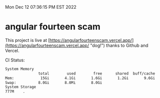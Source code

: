 Mon Dec 12 07:36:15 PM EST 2022

# angular fourteen scam


This project is live at [https://angularfourteenscam.vercel.app/](https://angularfourteenscam.vercel.app/ "dog!") thanks to Github and Vercel.

CI Status: 

```bash
System Memory
               total        used        free      shared  buff/cache   available
Mem:            15Gi       4.1Gi       1.6Gi       1.2Gi       9.6Gi       9.7Gi
Swap:          8.0Gi       8.0Mi       8.0Gi
System Storage
777M	.
```
```bash

